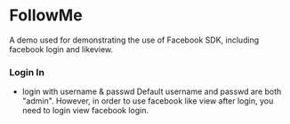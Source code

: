 # FollowMe
A demo used for demonstrating the use of Facebook SDK, including facebook login and likeview.

### Login In
- login with username & passwd
Default username and passwd are both "admin". However, in order to use facebook like view after login, you need to login view facebook login.

